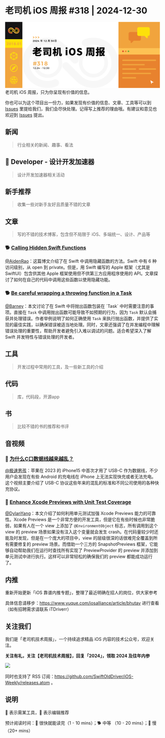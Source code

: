 # 老司机 iOS 周报 #318 | 2024-12-30

![ios-weekly](https://github.com/SwiftOldDriver/iOS-Weekly/blob/master/assets/weekly-header/318.jpg?raw=true)
老司机 iOS 周报，只为你呈现有价值的信息。

你也可以为这个项目出一份力，如果发现有价值的信息、文章、工具等可以到 [Issues](https://github.com/SwiftOldDriver/iOS-Weekly/issues) 里提给我们，我们会尽快处理。记得写上推荐的理由哦。有建议和意见也欢迎到 [Issues](https://github.com/SwiftOldDriver/iOS-Weekly/issues) 提出。

## 新闻

> 行业相关的新闻、趣事、看法

##  Developer - 设计开发加速器

> 设计开发加速器相关活动

## 新手推荐

> 收集一些对新手友好且质量不错的文章

## 文章

> 写的不错的技术博客，包含但不局限于 iOS、多端统一、设计、产品等

### 🐕 [Calling Hidden Swift Functions](https://www.emergetools.com/blog/posts/calling-hidden-swift-functions)

[@AidenRao](https://weibo.com/AidenRao)：这篇博文介绍了在 Swift 中调用隐藏函数的方法。Swift 中有 6 种访问级别，从 open 到 private。但是，用 Swift 编写的 Apple 框架（尤其是 SwiftUI）包含供其他 Apple 框架使用但不供第三方应用程序使用的 API。文章探讨了如何在自己的代码中调用这些函数以使用隐藏功能。

### 🐕 [Be careful wrapping a throwing function in a Task](https://www.swiftwithvincent.com/blog/be-careful-wrapping-a-throwing-function-in-a-task)

[@Barney](~https://github.com/BarneyZhaoooo~)：本文讨论了在 Swift 中将抛出函数包装在 `Task` 中时需要注意的事项。直接在 `Task` 中调用抛出函数可能导致不如预期的行为，因为 `Task` 默认会捕获并处理错误。作者举例说明了如何正确使用 `Task` 来执行抛出函数，并提供了实现的最佳实践，以确保错误被适当地处理。同时，文章还强调了在并发编程中理解错误处理的重要性，帮助开发者避免引入难以调试的问题。适合希望深入了解 Swift 并发特性与错误处理的开发者。


## 工具

> 开发过程中常用的工具，及一些新工具的介绍

## 代码

> 库，代码段，开源app

## 书

> 比较不错的书的推荐和书评

## 音视频

### 🐎 [为什么C口数据线越来越乱？](https://www.bilibili.com/video/BV1j7zzYGEp9/)

[@极速男孩](https://github.com/ztlyyznf001)：苹果在 2023 的 iPhone15 中首次才用了 USB-C 作为数据线，不少用户会发现在有些 Android 的充电线在 iPhone 上无法实现快充或者无法充电。这个视频主要介绍了 USB-C 协议这些年来的混乱的标准和不同公司使用的各种快充协议。

### 🐎 [Enhance Xcode Previews with Unit Test Coverage](https://www.emergetools.com/blog/posts/unit-test-xcode-previews/)

[@DylanYang](https://github.com/Dylan19Yang)：本文介绍了如何利用单元测试加强 Xcode Previews 能力的可靠性。Xcode Previews 是一个非常方便的开发工具，但是它在有些时候也非常脆弱，如果有人在一个 view 上添加了 `@EnvironmentObject` 标志，所有调用到这个 view 的 preview 场景如果没有注入这个变量就会发生 crash。在代码量较少时还能及时发现，但是在一个庞大的项目中，view 的层级很深的话很难完全覆盖到所有需要修复的 preview 场景。而借助一个三方的 SnapshotPreviews 框架，它能够自动帮助我们在运行时查找所有实现了 PreviewProvider 的 preview 并添加到单元测试中进行执行。这样可以非常轻松的确保我们的 preview 都能成功运行了。

## 内推

重新开始更新「iOS 靠谱内推专题」，整理了最近明确在招人的岗位，供大家参考

具体信息请移步：https://www.yuque.com/iosalliance/article/bhutav 进行查看（如有招聘需求请联系 iTDriverr）

## 关注我们

我们是「老司机技术周报」，一个持续追求精品 iOS 内容的技术公众号，欢迎关注。

**关注有礼，关注【老司机技术周报】，回复「2024」，领取 2024 及往年内参**

![](https://github.com/SwiftOldDriver/iOS-Weekly/blob/master/assets/qrcode_for_wechat.jpg?raw=true)

同时也支持了 RSS 订阅：https://github.com/SwiftOldDriver/iOS-Weekly/releases.atom 。

## 说明

🚧 表示需某工具，🌟 表示编辑推荐

预计阅读时间：🐎 很快就能读完（1 - 10 mins）；🐕 中等 （10 - 20 mins）；🐢 慢（20+ mins）
